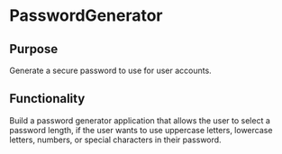 # PasswordGenerator

## Purpose
Generate a secure password to use for user accounts.

## Functionality
Build a password generator application that allows the user to select a password length, if the user wants to use uppercase letters, lowercase letters, numbers, or special characters in their password. 